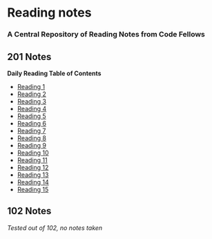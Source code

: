 # Reading notes
### A Central Repository of Reading Notes from Code Fellows


## 201 Notes

__Daily Reading Table of Contents__
 - [Reading 1](https://github.com/phmurphy212/reading-notes/blob/main/read-01)
- [Reading 2](https://github.com/phmurphy212/reading-notes/blob/main/class-02)
- [Reading 3](https://github.com/phmurphy212/reading-notes/blob/main/class-03)
- [Reading 4](https://github.com/phmurphy212/reading-notes/blob/main/class-04)
- [Reading 5](https://github.com/phmurphy212/reading-notes/blob/main/class-05)
- [Reading 6](https://github.com/phmurphy212/reading-notes/blob/main/class-06)
- [Reading 7](https://github.com/phmurphy212/reading-notes/blob/main/class-07)
- [Reading 8](https://github.com/phmurphy212/reading-notes/blob/main/class-08)
- [Reading 9](https://github.com/phmurphy212/reading-notes/blob/main/class-09)
- [Reading 10](https://github.com/phmurphy212/reading-notes/blob/main/class-10)
- [Reading 11](https://github.com/phmurphy212/reading-notes/blob/main/class-11)
- [Reading 12](https://github.com/phmurphy212/reading-notes/blob/main/class-12)
- [Reading 13](https://github.com/phmurphy212/reading-notes/blob/main/class-13)
- [Reading 14](https://github.com/phmurphy212/reading-notes/blob/main/class-14)
- [Reading 15](https://github.com/phmurphy212/reading-notes/blob/main/class-15)

## 102 Notes
_Tested out of 102, no notes taken_
